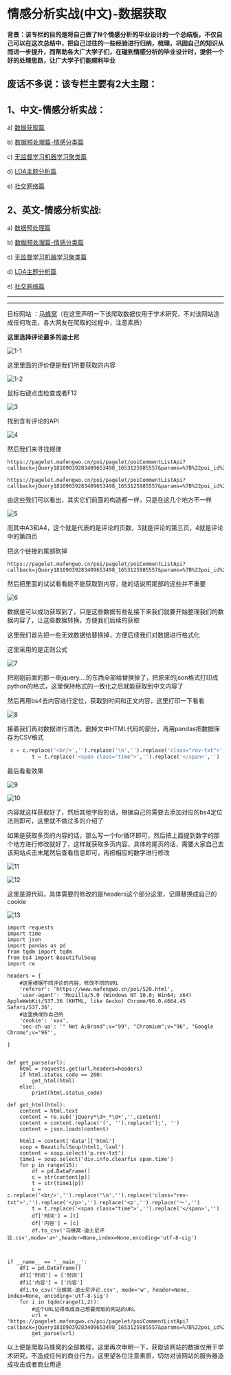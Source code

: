 

# 情感分析实战(中文)-数据获取

**背景：该专栏的目的是将自己做了N个情感分析的毕业设计的一个总结版，不仅自己可以在这次总结中，把自己过往的一些经验进行归纳，梳理，巩固自己的知识从而进一步提升，而帮助各大广大学子们，在碰到情感分析的毕业设计时，提供一个好的处理思路，让广大学子们能顺利毕业**

## 废话不多说：该专栏主要有2大主题：

## 1、中文-情感分析实战：

a) [数据获取篇]()

b) [数据预处理篇-情感分类篇]()

c) [无监督学习机器学习聚类篇]()

d) [LDA主题分析篇]()

e) [社交网络篇]()

## 2、英文-情感分析实战:

a) [数据预处理篇]()

b) [数据预处理篇-情感分类篇]()

c) [无监督学习机器学习聚类篇]()

d) [LDA主题分析篇]()

e) [社交网络篇]()

***



***





目标网站 ：[马蜂窝](http://www.mafengwo.cn/?)（在这里声明一下该爬取数据仅用于学术研究，不对该网站造成任何攻击，各大网友在爬取的过程中，注意素质）

**这里选择评论最多的迪士尼**

![1-1](https://cdn.jsdelivr.net/gh/13060923171/images@main/img/1-1.png)

这里里面的评价便是我们所要获取的内容

![1-2](https://cdn.jsdelivr.net/gh/13060923171/images@main/img/1-2.png)



鼠标右键点击检查或者F12

![3](https://cdn.jsdelivr.net/gh/13060923171/images@main/img/3.png)

找到含有评论的API

![4](https://cdn.jsdelivr.net/gh/13060923171/images@main/img/4.png)





然后我们来寻找规律

```
https://pagelet.mafengwo.cn/poi/pagelet/poiCommentListApi?callback=jQuery18109039283409653498_1653125985557&params=%7B%22poi_id%22%3A%22520%22%2C%22page%22%3A3%2C%22just_comment%22%3A1%7D&_ts=1653126119677&_sn=4810828c84&_=1653126119677
```

```
https://pagelet.mafengwo.cn/poi/pagelet/poiCommentListApi?callback=jQuery18109039283409653498_1653125985557&params=%7B%22poi_id%22%3A%22520%22%2C%22page%22%3A4%2C%22just_comment%22%3A1%7D&_ts=1653126263661&_sn=f1e168c758&_=1653126263661
```

由这些我们可以看出，其实它们前面的构造都一样，只是在这几个地方不一样

![5](https://cdn.jsdelivr.net/gh/13060923171/images@main/img/5.png)

而其中A3和A4，这个就是代表的是评论的页数，3就是评论的第三页，4就是评论中的第四页



把这个链接的尾部砍掉

```
https://pagelet.mafengwo.cn/poi/pagelet/poiCommentListApi?callback=jQuery18109039283409653498_1653125985557&params=%7B%22poi_id%22%3A%22520%22%2C%22page%22%3A4%2C%22just_comment%22%3A1%7D&
```

然后把里面的试试看看能不能获取到内容，能的话说明尾部的这些并不重要

![6](https://cdn.jsdelivr.net/gh/13060923171/images@main/img/6.png)

数据是可以成功获取到了，只是这些数据有些乱接下来我们就要开始整理我们的数据内容了，让这些数据转换，方便我们后续的获取

这里我们首先把一些无效数据给替换掉，方便后续我们对数据进行格式化

这里采用的是正则公式

![7](https://cdn.jsdelivr.net/gh/13060923171/images@main/img/7.png)

把刚刚前面的那一串jquery....的东西全部给替换掉了，把原来的json格式打印成python的格式，这里保持格式的一致化之后就能获取到中文内容了

然后再用bs4去内容进行定位，获取到时间和正文内容，这里打印一下看看

![8](https://cdn.jsdelivr.net/gh/13060923171/images@main/img/8.png)

接着我们再对数据进行清洗，删掉文中HTML代码的部分，再用pandas把数据保存为CSV格式

```python
 c = c.replace('<br/>','').replace('\n','').replace('class="rev-txt">','').replace('</p>','').replace('<p','').replace('～','')
        t = t.replace('<span class="time">','').replace('</span>','')
```

最后看看效果



![9](https://cdn.jsdelivr.net/gh/13060923171/images@main/img/9.png)

![10](https://cdn.jsdelivr.net/gh/13060923171/images@main/img/10.png)

内容就这样获取好了，然后其他字段的话，根据自己的需要去添加对应的bs4定位法则即可，这里就不做过多的介绍了

如果是获取多页的内容的话，那么写一个for循环即可，然后把上面提到数字的那个地方进行修改就好了，这样就获取多页内容，具体的尾页的话，需要大家自己去该网站点击末尾然后查看信息即可，再把相应的数字进行修改

![11](https://cdn.jsdelivr.net/gh/13060923171/images@main/img/11.png)

![12](https://cdn.jsdelivr.net/gh/13060923171/images@main/img/12.png)









这里是源代码，具体需要的修改的是headers这个部分这里，记得替换成自己的cookie

![13](https://cdn.jsdelivr.net/gh/13060923171/images@main/img/13.png)

```
import requests
import time
import json
import pandas as pd
from tqdm import tqdm
from bs4 import BeautifulSoup
import re

headers = {
	#这里根据不同评论的内容，修改不同的URL
    'referer': 'https://www.mafengwo.cn/poi/520.html',
    'user-agent': 'Mozilla/5.0 (Windows NT 10.0; Win64; x64) AppleWebKit/537.36 (KHTML, like Gecko) Chrome/96.0.4664.45 Safari/537.36',
    #这里换成你自己的
    'cookie': 'xxx',
    'sec-ch-ua': '" Not A;Brand";v="99", "Chromium";v="96", "Google Chrome";v="96"',

}


def get_parse(url):
    html = requests.get(url,headers=headers)
    if html.status_code == 200:
        get_html(html)
    else:
        print(html.status_code)

def get_html(html):
    content = html.text
    content = re.sub('jQuery*\d+_*\d+','',content)
    content = content.replace('(', '').replace(');', '')
    content = json.loads(content)

    html1 = content['data']['html']
    soup = BeautifulSoup(html1,'lxml')
    content = soup.select('p.rev-txt')
    time1 = soup.select('div.info.clearfix span.time')
    for p in range(15):
        df = pd.DataFrame()
        c = str(content[p])
        t = str(time1[p])
        c = c.replace('<br/>','').replace('\n','').replace('class="rev-txt">','').replace('</p>','').replace('<p','').replace('～','')
        t = t.replace('<span class="time">','').replace('</span>','')
        df['时间'] = [t]
        df['内容'] = [c]
        df.to_csv('马蜂窝-迪士尼评论.csv',mode='a+',header=None,index=None,encoding='utf-8-sig')



if __name__ == '__main__':
    df1 = pd.DataFrame()
    df1['时间'] = ['时间']
    df1['内容'] = ['内容']
    df1.to_csv('马蜂窝-迪士尼评论.csv', mode='w', header=None, index=None, encoding='utf-8-sig')
    for i in tqdm(range(1,2)):
    	#这个URL记得改成自己想要爬取的网站的URL
        url = 'https://pagelet.mafengwo.cn/poi/pagelet/poiCommentListApi?callback=jQuery18109039283409653498_1653125985557&params=%7B%22poi_id%22%3A%22520%22%2C%22page%22%3A{}%2C%22just_comment%22%3A1%7D&'.format(i)
        get_parse(url)

```





以上便是爬取马蜂窝的全部教程，这里再次申明一下，获取该网站的数据仅用于学术研究，不造成任何的商业行为，这里望各位注意素质，切勿对该网站的服务器造成攻击或者商业用途
